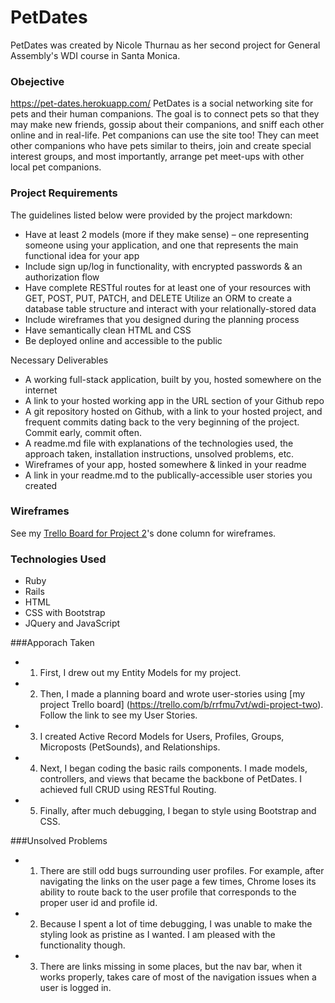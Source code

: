 # PetDates

PetDates was created by Nicole Thurnau as her second project for General Assembly's WDI course in Santa Monica.

### Obejective
https://pet-dates.herokuapp.com/
PetDates is a social networking site for pets and their human companions. The goal is to connect pets so that they may make new friends, gossip about their companions, and sniff each other online and in real-life. Pet companions can use the site too! They can meet other companions who have pets similar to theirs, join and create special interest groups, and most importantly, arrange pet meet-ups with other local pet companions.

### Project Requirements
The guidelines listed below were provided by the project markdown:

- Have at least 2 models (more if they make sense) – one representing someone using your application, and one that represents the main functional idea for your app
- Include sign up/log in functionality, with encrypted passwords & an authorization flow
- Have complete RESTful routes for at least one of your resources with GET, POST, PUT, PATCH, and DELETE
Utilize an ORM to create a database table structure and interact with your relationally-stored data
- Include wireframes that you designed during the planning process
- Have semantically clean HTML and CSS
- Be deployed online and accessible to the public

Necessary Deliverables

- A working full-stack application, built by you, hosted somewhere on the internet
- A link to your hosted working app in the URL section of your Github repo
- A git repository hosted on Github, with a link to your hosted project, and frequent commits dating back to the very beginning of the project. Commit early, commit often.
- A readme.md file with explanations of the technologies used, the approach taken, installation instructions, unsolved problems, etc.
- Wireframes of your app, hosted somewhere & linked in your readme
- A link in your readme.md to the publically-accessible user stories you created


### Wireframes
See my [Trello Board for Project 2](https://trello.com/b/rrfmu7vt/wdi-project-two)'s done column for wireframes.


### Technologies Used
- Ruby
- Rails
- HTML
- CSS with Bootstrap
- JQuery and JavaScript

###Apporach Taken
* 1) First, I drew out my Entity Models for my project.
* 2) Then, I made a planning board and wrote user-stories using [my project Trello board] (https://trello.com/b/rrfmu7vt/wdi-project-two). Follow the link to see my User Stories.
* 3) I created Active Record Models for Users, Profiles, Groups, Microposts (PetSounds), and Relationships.
* 4) Next, I began coding the basic rails components. I made models, controllers, and views that became the backbone of PetDates. I achieved full CRUD using RESTful Routing.
* 5) Finally, after much debugging, I began to style using Bootstrap and CSS.

###Unsolved Problems
* 1) There are still odd bugs surrounding user profiles. For example, after navigating the links on the user page a few times, Chrome loses its ability to route back to the user profile that corresponds to the proper user id and profile id.
* 2) Because I spent a lot of time debugging, I was unable to make the styling look as pristine as I wanted. I am pleased with the functionality though.
* 3) There are links missing in some places, but the nav bar, when it works properly, takes care of most of the navigation issues when a user is logged in.  
